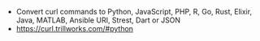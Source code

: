 - Convert curl commands to Python, JavaScript, PHP, R, Go, Rust, Elixir, Java, MATLAB, Ansible URI, Strest, Dart or JSON
- https://curl.trillworks.com/#python
